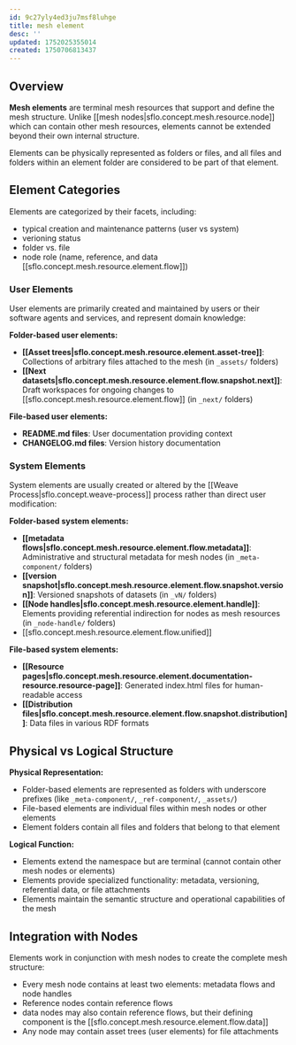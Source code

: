 ```yaml
---
id: 9c27yly4ed3ju7msf8luhge
title: mesh element
desc: ''
updated: 1752025355014
created: 1750706813437
---
```


## Overview

**Mesh elements** are terminal mesh resources that support and define the mesh structure. Unlike [[mesh nodes|sflo.concept.mesh.resource.node]] which can contain other mesh resources, elements cannot be extended beyond their own internal structure.

Elements can be physically represented as folders or files, and all files and folders within an element folder are considered to be part of that element.

## Element Categories

Elements are categorized by their facets, including:
  - typical creation and maintenance patterns (user vs system)
  - verioning status
  - folder vs. file
  - node role (name, reference, and data [[sflo.concept.mesh.resource.element.flow]])

### User Elements

User elements are primarily created and maintained by users or their software agents and services, and represent domain knowledge:

**Folder-based user elements:**
- **[[Asset trees|sflo.concept.mesh.resource.element.asset-tree]]**: Collections of arbitrary files attached to the mesh (in `_assets/` folders)
- **[[Next datasets|sflo.concept.mesh.resource.element.flow.snapshot.next]]**: Draft workspaces for ongoing changes to [[sflo.concept.mesh.resource.element.flow]] (in `_next/` folders)

**File-based user elements:**
- **README.md files**: User documentation providing context
- **CHANGELOG.md files**: Version history documentation

### System Elements

System elements are usually created or altered by the [[Weave Process|sflo.concept.weave-process]] process rather than direct user modification:

**Folder-based system elements:**
- **[[metadata flows|sflo.concept.mesh.resource.element.flow.metadata]]**: Administrative and structural metadata for mesh nodes (in `_meta-component/` folders)
- **[[version snapshot|sflo.concept.mesh.resource.element.flow.snapshot.version]]**: Versioned snapshots of datasets (in `_vN/` folders)
- **[[Node handles|sflo.concept.mesh.resource.element.handle]]**: Elements providing referential indirection for nodes as mesh resources (in `_node-handle/` folders)
- [[sflo.concept.mesh.resource.element.flow.unified]]

**File-based system elements:**
- **[[Resource pages|sflo.concept.mesh.resource.element.documentation-resource.resource-page]]**: Generated index.html files for human-readable access
- **[[Distribution files|sflo.concept.mesh.resource.element.flow.snapshot.distribution]]**: Data files in various RDF formats

## Physical vs Logical Structure

**Physical Representation:**
- Folder-based elements are represented as folders with underscore prefixes (like `_meta-component/`, `_ref-component/`, `_assets/`)
- File-based elements are individual files within mesh nodes or other elements
- Element folders contain all files and folders that belong to that element

**Logical Function:**
- Elements extend the namespace but are terminal (cannot contain other mesh nodes or elements)
- Elements provide specialized functionality: metadata, versioning, referential data, or file attachments
- Elements maintain the semantic structure and operational capabilities of the mesh

## Integration with Nodes

Elements work in conjunction with mesh nodes to create the complete mesh structure:
- Every mesh node contains at least two elements: metadata flows and node handles
- Reference nodes contain reference flows 
- data nodes may also contain reference flows, but their defining component is the [[sflo.concept.mesh.resource.element.flow.data]]
- Any node may contain asset trees (user elements) for file attachments
